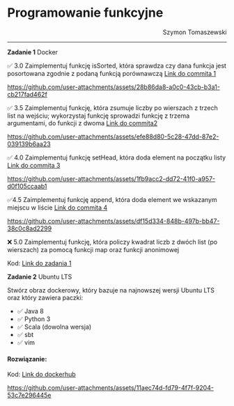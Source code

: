 # **Programowanie funkcyjne**
<div style="text-align: right">Szymon Tomaszewski</div>


***
**Zadanie 1** Docker

:white_check_mark: 3.0 Zaimplementuj funkcję isSorted, która sprawdza czy dana funkcja jest posortowana zgodnie z podaną funkcją porównawczą [Link do commita 1](https://github.com/estwestminimu/Functional-Programming/commit/37150e4a06f649e3a7d4a2d0a84fe9d042ac26fd)

https://github.com/user-attachments/assets/28b86da8-a0c0-43cb-b3a1-cb217fad462f


:white_check_mark: 3.5 Zaimplementuj funkcję, która zsumuje liczby po wierszach z trzech list na wejściu; wykorzystaj funkcję sprowadzi funkcję z trzema argumentami, do funkcji z dwoma [Link do commita2 ](https://github.com/estwestminimu/Functional-Programming/commit/a05159be29bc9d8047abae1287295c27cc85d17d)

https://github.com/user-attachments/assets/efe88d80-5c28-47dd-87e2-039139b6aa23

:white_check_mark: 4.0 Zaimplementuj funkcję setHead, która doda element na początku listy [Link do commita 3](https://github.com/estwestminimu/Functional-Programming/commit/cd15db7d53616541f9ff5ea4b472580e25e56b4e)

https://github.com/user-attachments/assets/1fb9acc2-dd72-41f0-a957-d0f105ccaab1


:white_check_mark:4.5 Zaimplementuj funkcję append, która doda element we wskazanym miejscu w liście [Link do commita 4](https://github.com/estwestminimu/Functional-Programming/commit/6e9462f14f22fc25087c092cbc3ccd35b9c427ec)

https://github.com/user-attachments/assets/df15d334-848b-497b-bb47-38c0c8ad2299

:x: 5.0 Zaimplementuj funkcję, która policzy kwadrat liczb z dwóch list (po wierszach) za pomocą funkcji map oraz funkcji anonimowej


Kod: [Link do zadania 1](./example/src/main/scala/Example.scala )






**Zadanie 2** Ubuntu LTS

Stwórz obraz dockerowy, który bazuje na najnowszej wersji Ubuntu LTS
oraz który zawiera paczki:
- :white_check_mark: Java 8
- :white_check_mark: Python 3
- :white_check_mark: Scala (dowolna wersja)
- :white_check_mark: sbt
- :white_check_mark: vim

#### Rozwiązanie: 
Kod: [Link do  dockerhub](https://hub.docker.com/r/estwestminimu/ubuntu_24_lts-java_8-python_3-scala-sbt-vim )


https://github.com/user-attachments/assets/11aec74d-fd79-4f7f-9204-53c7e296445e
